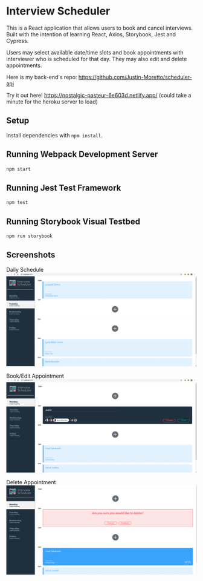 # Interview Scheduler
This is a React application that allows users to book and cancel interviews.
Built with the intention of learning React, Axios, Storybook, Jest and Cypress.

Users may select available date/time slots and book appointments with interviewer who is scheduled for that day.
They may also edit and delete appointments.

Here is my back-end's repo: https://github.com/Justin-Moretto/scheduler-api

Try it out here!
https://nostalgic-pasteur-6e603d.netlify.app/
(could take a minute for the heroku server to load)


## Setup

Install dependencies with `npm install`.

## Running Webpack Development Server

```sh
npm start
```

## Running Jest Test Framework

```sh
npm test
```

## Running Storybook Visual Testbed

```sh
npm run storybook
```

## Screenshots
Daily Schedule
!["screenshot of Daily Appointment Schedule"](https://github.com/Justin-Moretto/scheduler/blob/master/docs/Tuesday.png?raw=true)

Book/Edit Appointment
!["screenshot of Booking/Editing an Appointment"](https://github.com/Justin-Moretto/scheduler/blob/master/docs/Form.png?raw=true)

Delete Appointment
!["screenshot of Deleting Appointment"](https://github.com/Justin-Moretto/scheduler/blob/master/docs/ConfirmDelete.png?raw=true)
